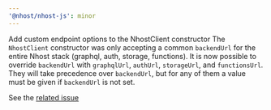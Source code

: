 ```yaml
---
'@nhost/nhost-js': minor
---
```


Add custom endpoint options to the NhostClient constructor
The `NhostClient` constructor was only accepting a common `backendUrl` for the entire Nhost stack (graphql, auth, storage, functions).
It is now possible to override `backendUrl` with `graphqlUrl`, `authUrl`, `storageUrl`, and `functionsUrl`. They will take precedence over `backendUrl`, but for any of them a value must be given if `backendUrl` is not set.

See the [related issue](https://github.com/nhost/nhost/issues/199)

